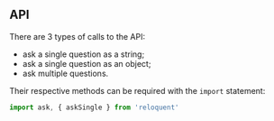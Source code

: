 
## API

There are 3 types of calls to the API:

- ask a single question as a string;
- ask a single question as an object;
- ask multiple questions.

Their respective methods can be required with the `import` statement:

```js
import ask, { askSingle } from 'reloquent'
```
